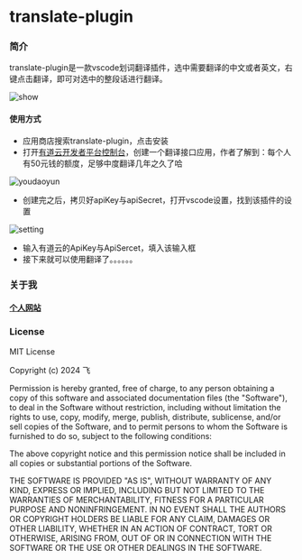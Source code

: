 # translate-plugin

### 简介

translate-plugin是一款vscode划词翻译插件，选中需要翻译的中文或者英文，右键点击翻译，即可对选中的整段话进行翻译。

![show](https://hexo-images-fei.oss-cn-hangzhou.aliyuncs.com/images/1711457565-show.gif)

#### 使用方式

* 应用商店搜索translate-plugin，点击安装
* 打开[有道云开发者平台控制台](https://ai.youdao.com/console/#/app-overview)，创建一个翻译接口应用，作者了解到：每个人有50元钱的额度，足够中度翻译几年之久了哈

![youdaoyun](https://hexo-images-fei.oss-cn-hangzhou.aliyuncs.com/images/1711458427-youdaoyun.png)

* 创建完之后，拷贝好apiKey与apiSecret，打开vscode设置，找到该插件的设置

![setting](https://hexo-images-fei.oss-cn-hangzhou.aliyuncs.com/images/1711458906-setting.png)
* 输入有道云的ApiKey与ApiSercet，填入该输入框
* 接下来就可以使用翻译了。。。。。。

### 关于我
#### <font color="red" >[个人网站](https://tengfei.tech)</font>

### License

MIT License

Copyright (c) 2024 飞

Permission is hereby granted, free of charge, to any person obtaining a copy
of this software and associated documentation files (the "Software"), to deal
in the Software without restriction, including without limitation the rights
to use, copy, modify, merge, publish, distribute, sublicense, and/or sell
copies of the Software, and to permit persons to whom the Software is
furnished to do so, subject to the following conditions:

The above copyright notice and this permission notice shall be included in all
copies or substantial portions of the Software.

THE SOFTWARE IS PROVIDED "AS IS", WITHOUT WARRANTY OF ANY KIND, EXPRESS OR
IMPLIED, INCLUDING BUT NOT LIMITED TO THE WARRANTIES OF MERCHANTABILITY,
FITNESS FOR A PARTICULAR PURPOSE AND NONINFRINGEMENT. IN NO EVENT SHALL THE
AUTHORS OR COPYRIGHT HOLDERS BE LIABLE FOR ANY CLAIM, DAMAGES OR OTHER
LIABILITY, WHETHER IN AN ACTION OF CONTRACT, TORT OR OTHERWISE, ARISING FROM,
OUT OF OR IN CONNECTION WITH THE SOFTWARE OR THE USE OR OTHER DEALINGS IN THE
SOFTWARE.
